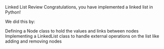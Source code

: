 Linked List Review
Congratulations, you have implemented a linked list in Python!

We did this by:

Defining a Node class to hold the values and links between nodes
Implementing a LinkedList class to handle external operations on the list like adding and removing nodes
